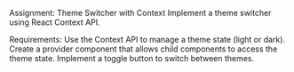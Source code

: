 Assignment: Theme Switcher with Context
Implement a theme switcher using React Context API.

Requirements:
Use the Context API to manage a theme state (light or dark).
Create a provider component that allows child components to access the theme state.
Implement a toggle button to switch between themes.